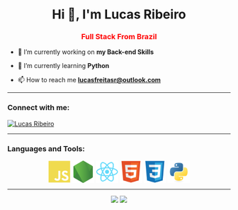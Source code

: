 
<h1 align="center">Hi 👋, I'm Lucas Ribeiro</h1> 

<h3 align="center" style="color:red">Full Stack From Brazil</h3>

- 🔭 I’m currently working on **my Back-end Skills**

- 🌱 I’m currently learning **Python**

- 📫 How to reach me **lucasfreitasr@outlook.com**

---
<h3 align="left">Connect with me:</h3>
<p align="left">

  <a href="https://www.linkedin.com/in/lucasfreitaz/" target="blank"><img align="center" src="https://raw.githubusercontent.com/rahuldkjain/github-profile-readme-generator/master/src/images/icons/Social/linked-in-alt.svg" alt="Lucas Ribeiro" height="30" width="40" />
  </a>
</p>

---
<h3 align="left">Languages and Tools:</h3>

<p align="center"> 

  <img align="center" alt="Rafa-Js" height="50" width="50" src="https://raw.githubusercontent.com/devicons/devicon/master/icons/javascript/javascript-plain.svg">
  <img align="center" alt="Rafa-Python" height="50" width="50" src="https://raw.githubusercontent.com/devicons/devicon/master/icons/nodejs/nodejs-original.svg">
  <img align="center" alt="Rafa-React" height="50" width="50" src="https://raw.githubusercontent.com/devicons/devicon/master/icons/react/react-original.svg">
  <img align="center" alt="Rafa-HTML" height="50" width="50" src="https://raw.githubusercontent.com/devicons/devicon/master/icons/html5/html5-original.svg">
  <img align="center" alt="Rafa-CSS" height="50" width="50" src="https://raw.githubusercontent.com/devicons/devicon/master/icons/css3/css3-original.svg">
  <img align="center" alt="Rafa-Python" height="50" width="50" src="https://raw.githubusercontent.com/devicons/devicon/master/icons/python/python-original.svg">

</p>

---

<div>
  <p align="center">
  <img height="180rem" src="https://github-readme-stats.vercel.app/api/top-langs/?username=zeer0e1&&hide=css,html&layout=compact&theme=dracula" />
  

  <img height="180em" src= "https://streak-stats.demolab.com?user=zeer0e1&theme=dracula" />

  </p>

</div>

